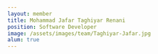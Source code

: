 ```yaml
---
layout: member
title: Mohammad Jafar Taghiyar Renani
position: Software Developer
image: /assets/images/team/Taghiyar-Jafar.jpg
alum: true
---
```

